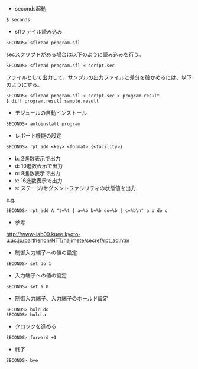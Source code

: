 - seconds起動

```
$ seconds
```


- sflファイル読み込み

```
SECONDS> sflread program.sfl
```

secスクリプトがある場合は以下のように読み込みを行う。

```
SECONDS> sflread program.sfl < script.sec
```

ファイルとして出力して、サンプルの出力ファイルと差分を確かめるには、以下のようにする。


```
SECONDS> sflread program.sfl < script.sec > program.result
$ diff program.result sample.result
```


- モジュールの自動インストール

```
SECONDS> autoinstall program
```


- レポート機能の設定

```
SECONDS> rpt_add <key> <format> {<facility>}
```

- b: 2進数表示で出力
- d: 10進数表示で出力
- o: 8進数表示で出力
- x: 16進数表示で出力
- s: ステージ/セグメントファシリティの状態値を出力


e.g.

```
SECONDS> rpt_add A "t=%t | a=%b b=%b do=%b | c=%b\n" a b do c
```

- 参考

http://www-lab09.kuee.kyoto-u.ac.jp/parthenon/NTT/hajimete/secref/rpt_ad.htm



- 制御入力端子への値の設定 

```
SECONDS> set do 1
```

- 入力端子への値の設定

```
SECONDS> set a 0
```

- 制御入力端子、入力端子のホールド設定

```
SECONDS> hold do
SECONDS> hold a
```


- クロックを進める

```
SECONDS> forward +1
```


- 終了

```
SECONDS> bye
```
